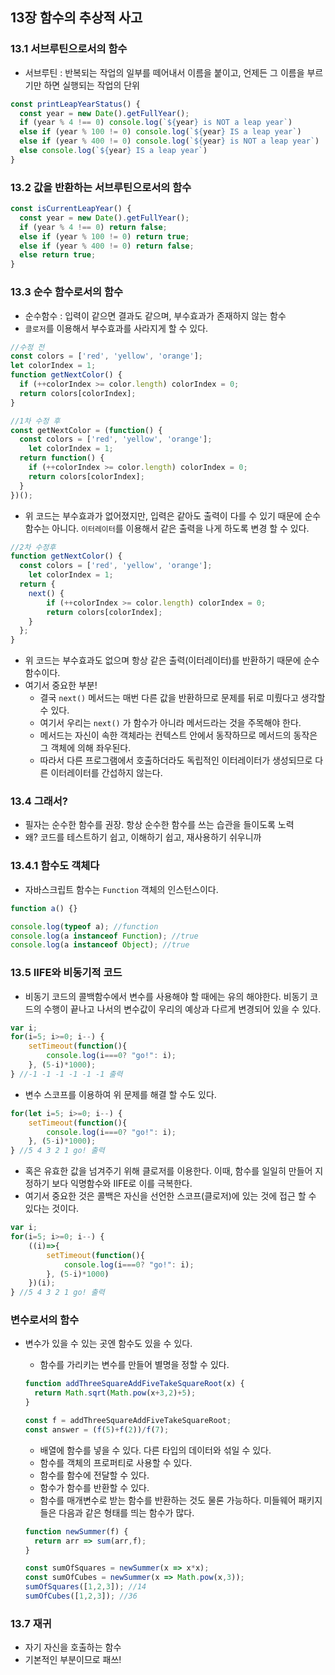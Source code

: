 ## 13장 함수의 추상적 사고



### 13.1 서브루틴으로서의 함수

- 서브루틴 : 반복되는 작업의 일부를 떼어내서 이름을 붙이고, 언제든 그 이름을 부르기만 하면 실행되는 작업의 단위

```javascript
const printLeapYearStatus() {
  const year = new Date().getFullYear();
  if (year % 4 !== 0) console.log(`${year} is NOT a leap year`)
  else if (year % 100 != 0) console.log(`${year} IS a leap year`)
  else if (year % 400 != 0) console.log(`${year} is NOT a leap year`)
  else console.log(`${year} IS a leap year`)
}
```



### 13.2 값을 반환하는 서브루틴으로서의 함수

```javascript
const isCurrentLeapYear() {
  const year = new Date().getFullYear();
  if (year % 4 !== 0) return false;
  else if (year % 100 != 0) return true;
  else if (year % 400 != 0) return false;
  else return true;
}
```



### 13.3 순수 함수로서의 함수

- 순수함수 : 입력이 같으면 결과도 같으며, 부수효과가 존재하지 않는 함수
- `클로저`를 이용해서 부수효과를 사라지게 할 수 있다.

```javascript
//수정 전
const colors = ['red', 'yellow', 'orange'];
let colorIndex = 1;
function getNextColor() {
  if (++colorIndex >= color.length) colorIndex = 0;
  return colors[colorIndex];
}

//1차 수정 후
const getNextColor = (function() {
  const colors = ['red', 'yellow', 'orange'];
	let colorIndex = 1;
  return function() {
    if (++colorIndex >= color.length) colorIndex = 0;
  	return colors[colorIndex];
  }
})();
```

- 위 코드는 부수효과가 없어졌지만, 입력은 같아도 출력이 다를 수 있기 때문에 순수함수는 아니다. `이터레이터`를 이용해서 같은 출력을 나게 하도록 변경 할 수 있다.

```javascript
//2차 수정후
function getNextColor() {
  const colors = ['red', 'yellow', 'orange'];
	let colorIndex = 1;
  return {
    next() {
    	if (++colorIndex >= color.length) colorIndex = 0;
  		return colors[colorIndex];
    }
  };
}
```

- 위 코드는 부수효과도 없으며 항상 같은 출력(이터레이터)를 반환하기 때문에 순수함수이다.
- 여기서 중요한 부분!
  - 결국 `next()` 메서드는 매번 다른 값을 반환하므로 문제를 뒤로 미뤘다고 생각할 수 있다.
  - 여기서 우리는 `next()` 가 함수가 아니라 메서드라는 것을 주목해야 한다.
  - 메서드는 자신이 속한 객체라는 컨텍스트 안에서 동작하므로 메서드의 동작은 그 객체에 의해 좌우된다.
  - 따라서 다른 프로그램에서 호출하더라도 독립적인 이터레이터가 생성되므로 다른 이터레이터를 간섭하지 않는다.



### 13.4 그래서?

- 필자는 순수한 함수를 권장. 항상 순수한 함수를 쓰는 습관을 들이도록 노력
- 왜? 코드를 테스트하기 쉽고, 이해하기 쉽고, 재사용하기 쉬우니까



### 13.4.1 함수도 객체다

- 자바스크립트 함수는 `Function` 객체의 인스턴스이다.

```javascript
function a() {}

console.log(typeof a); //function
console.log(a instanceof Function); //true
console.log(a instanceof Object); //true
```

 

### 13.5 IIFE와 비동기적 코드

- 비동기 코드의 콜백함수에서 변수를 사용해야 할 때에는 유의 해야한다. 비동기 코드의 수행이 끝나고 나서의 변수값이 우리의 예상과 다르게 변경되어 있을 수 있다.

```javascript
var i;
for(i=5; i>=0; i--) {
	setTimeout(function(){
		console.log(i===0? "go!": i);
	}, (5-i)*1000);
} //-1 -1 -1 -1 -1 -1 출력
```

- 변수 스코프를 이용하여 위 문제를 해결 할 수도 있다. 

```javascript
for(let i=5; i>=0; i--) {
	setTimeout(function(){
		console.log(i===0? "go!": i);
	}, (5-i)*1000);
} //5 4 3 2 1 go! 출력
```

- 혹은 유효한 값을 넘겨주기 위해 클로저를 이용한다. 이때, 함수를 일일히 만들어 지정하기 보다 익명함수와 IIFE로 이를 극복한다.
- 여기서 중요한 것은 콜백은 자신을 선언한 스코프(클로저)에 있는 것에 접근 할 수 있다는 것이다.

```javascript
var i;
for(i=5; i>=0; i--) {
	((i)=>{
		setTimeout(function(){
			console.log(i===0? "go!": i);
		}, (5-i)*1000)
	})(i);
} //5 4 3 2 1 go! 출력
```



### 변수로서의 함수

- 변수가 있을 수 있는 곳엔 함수도 있을 수 있다.

  - 함수를 가리키는 변수를 만들어 별명을 정할 수 있다.

  ```javascript
  function addThreeSquareAddFiveTakeSquareRoot(x) {
  	return Math.sqrt(Math.pow(x+3,2)+5);
  }
  
  const f = addThreeSquareAddFiveTakeSquareRoot;
  const answer = (f(5)+f(2))/f(7);
  ```

  - 배열에 함수를 넣을 수 있다. 다른 타입의 데이터와 섞일 수 있다.
  - 함수를 객체의 프로퍼티로 사용할 수 있다.
  - 함수를 함수에 전달할 수 있다.
  - 함수가 함수를 반환할 수 있다.
  - 함수를 매개변수로 받는 함수를 반환하는 것도 물론 가능하다. 미들웨어 패키지들은 다음과 같은 형태를 띄는 함수가 많다.

  ```javascript
  function newSummer(f) {
    return arr => sum(arr,f);
  }
  
  const sumOfSquares = newSummer(x => x*x);
  const sumOfCubes = newSummer(x => Math.pow(x,3));
  sumOfSquares([1,2,3]); //14
  sumOfCubes([1,2,3]); //36
  ```



### 13.7 재귀

- 자기 자신을 호출하는 함수
- 기본적인 부분이므로 패쓰!

